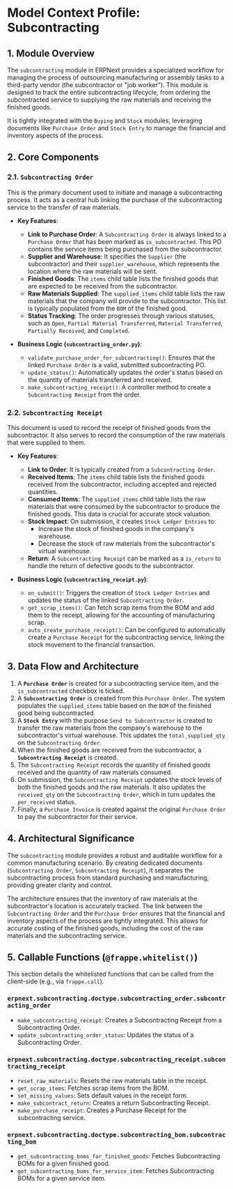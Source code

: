 # Model Context Profile: Subcontracting

## 1. Module Overview

The `subcontracting` module in ERPNext provides a specialized workflow for managing the process of outsourcing manufacturing or assembly tasks to a third-party vendor (the subcontractor or "job worker"). This module is designed to track the entire subcontracting lifecycle, from ordering the subcontracted service to supplying the raw materials and receiving the finished goods.

It is tightly integrated with the `Buying` and `Stock` modules, leveraging documents like `Purchase Order` and `Stock Entry` to manage the financial and inventory aspects of the process.

## 2. Core Components

### 2.1. `Subcontracting Order`

This is the primary document used to initiate and manage a subcontracting process. It acts as a central hub linking the purchase of the subcontracting service to the transfer of raw materials.

-   **Key Features**:
    -   **Link to Purchase Order**: A `Subcontracting Order` is always linked to a `Purchase Order` that has been marked as `is_subcontracted`. This PO contains the service items being purchased from the subcontractor.
    -   **Supplier and Warehouse**: It specifies the `Supplier` (the subcontractor) and their `supplier_warehouse`, which represents the location where the raw materials will be sent.
    -   **Finished Goods**: The `items` child table lists the finished goods that are expected to be received from the subcontractor.
    -   **Raw Materials Supplied**: The `supplied_items` child table lists the raw materials that the company will provide to the subcontractor. This list is typically populated from the `BOM` of the finished good.
    -   **Status Tracking**: The order progresses through various statuses, such as `Open`, `Partial Material Transferred`, `Material Transferred`, `Partially Received`, and `Completed`.

-   **Business Logic (`subcontracting_order.py`)**:
    -   `validate_purchase_order_for_subcontracting()`: Ensures that the linked `Purchase Order` is a valid, submitted subcontracting PO.
    -   `update_status()`: Automatically updates the order's status based on the quantity of materials transferred and received.
    -   `make_subcontracting_receipt()`: A controller method to create a `Subcontracting Receipt` from the order.

### 2.2. `Subcontracting Receipt`

This document is used to record the receipt of finished goods from the subcontractor. It also serves to record the consumption of the raw materials that were supplied to them.

-   **Key Features**:
    -   **Link to Order**: It is typically created from a `Subcontracting Order`.
    -   **Received Items**: The `items` child table lists the finished goods received from the subcontractor, including accepted and rejected quantities.
    -   **Consumed Items**: The `supplied_items` child table lists the raw materials that were consumed by the subcontractor to produce the finished goods. This data is crucial for accurate stock valuation.
    -   **Stock Impact**: On submission, it creates `Stock Ledger Entries` to:
        -   Increase the stock of finished goods in the company's warehouse.
        -   Decrease the stock of raw materials from the subcontractor's virtual warehouse.
    -   **Return**: A `Subcontracting Receipt` can be marked as a `is_return` to handle the return of defective goods to the subcontractor.

-   **Business Logic (`subcontracting_receipt.py`)**:
    -   `on_submit()`: Triggers the creation of `Stock Ledger Entries` and updates the status of the linked `Subcontracting Order`.
    -   `get_scrap_items()`: Can fetch scrap items from the BOM and add them to the receipt, allowing for the accounting of manufacturing scrap.
    -   `auto_create_purchase_receipt()`: Can be configured to automatically create a `Purchase Receipt` for the subcontracting service, linking the stock movement to the financial transaction.

## 3. Data Flow and Architecture

1.  A **`Purchase Order`** is created for a subcontracting service item, and the `is_subcontracted` checkbox is ticked.
2.  A **`Subcontracting Order`** is created from this `Purchase Order`. The system populates the `supplied_items` table based on the `BOM` of the finished good being subcontracted.
3.  A **`Stock Entry`** with the purpose `Send to Subcontractor` is created to transfer the raw materials from the company's warehouse to the subcontractor's virtual warehouse. This updates the `total_supplied_qty` on the `Subcontracting Order`.
4.  When the finished goods are received from the subcontractor, a **`Subcontracting Receipt`** is created.
5.  The `Subcontracting Receipt` records the quantity of finished goods received and the quantity of raw materials consumed.
6.  On submission, the `Subcontracting Receipt` updates the stock levels of both the finished goods and the raw materials. It also updates the `received_qty` on the `Subcontracting Order`, which in turn updates the `per_received` status.
7.  Finally, a `Purchase Invoice` is created against the original `Purchase Order` to pay the subcontractor for their service.

## 4. Architectural Significance

The `subcontracting` module provides a robust and auditable workflow for a common manufacturing scenario. By creating dedicated documents (`Subcontracting Order`, `Subcontracting Receipt`), it separates the subcontracting process from standard purchasing and manufacturing, providing greater clarity and control.

The architecture ensures that the inventory of raw materials at the subcontractor's location is accurately tracked. The link between the `Subcontracting Order` and the `Purchase Order` ensures that the financial and inventory aspects of the process are tightly integrated. This allows for accurate costing of the finished goods, including the cost of the raw materials and the subcontracting service.

## 5. Callable Functions (`@frappe.whitelist()`)

This section details the whitelisted functions that can be called from the client-side (e.g., via `frappe.call`).

### `erpnext.subcontracting.doctype.subcontracting_order.subcontracting_order`
- `make_subcontracting_receipt`: Creates a Subcontracting Receipt from a Subcontracting Order.
- `update_subcontracting_order_status`: Updates the status of a Subcontracting Order.

### `erpnext.subcontracting.doctype.subcontracting_receipt.subcontracting_receipt`
- `reset_raw_materials`: Resets the raw materials table in the receipt.
- `get_scrap_items`: Fetches scrap items from the BOM.
- `set_missing_values`: Sets default values in the receipt form.
- `make_subcontract_return`: Creates a return Subcontracting Receipt.
- `make_purchase_receipt`: Creates a Purchase Receipt for the subcontracting service.

### `erpnext.subcontracting.doctype.subcontracting_bom.subcontracting_bom`
- `get_subcontracting_boms_for_finished_goods`: Fetches Subcontracting BOMs for a given finished good.
- `get_subcontracting_boms_for_service_item`: Fetches Subcontracting BOMs for a given service item.